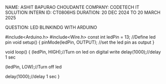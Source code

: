 NAME: ASHIT BAPURAO CHOUDANTE
COMPANY: CODETECH IT SOLUTION
INTERN ID: CT0806HS
DURATION: 20 DEC 2024 TO 20 MARCH 2025

QUESTION: LED BLINKINDG WITH ARDUINO

#include<Arduino.h>
#include<Wire.h>
const int ledPin = 13; //Define led pin
void setup() {
  pinMode(ledPin, OUTPUT); //set the led pin as output
}

void loop() {
(ledPin, HIGH);//Turn on led on digital write
 delay(1000);//delay 1 sec
  
  
 (ledPin, LOW);//Turn off led
  
  delay(1000);//delay 1 sec
}
